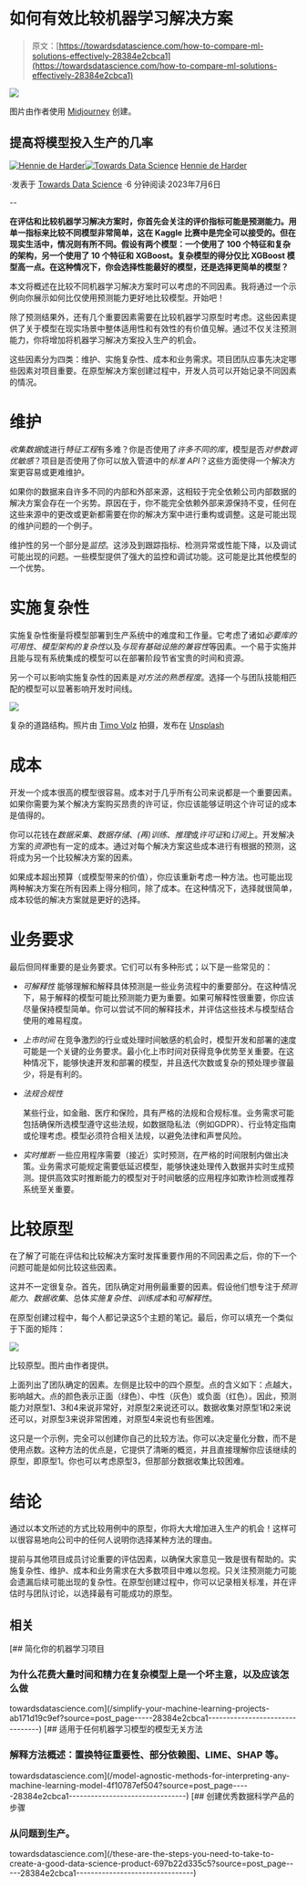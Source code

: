 # 如何有效比较机器学习解决方案

> 原文：[https://towardsdatascience.com/how-to-compare-ml-solutions-effectively-28384e2cbca1](https://towardsdatascience.com/how-to-compare-ml-solutions-effectively-28384e2cbca1)

![](../Images/f230bb52240a5717e53947dd913ed392.png)

图片由作者使用 [Midjourney](https://www.midjourney.com/app/) 创建。

## 提高将模型投入生产的几率

[](https://hennie-de-harder.medium.com/?source=post_page-----28384e2cbca1--------------------------------)[![Hennie de Harder](../Images/3e4f2cccd6cb976ca3f8bf15597daea8.png)](https://hennie-de-harder.medium.com/?source=post_page-----28384e2cbca1--------------------------------)[](https://towardsdatascience.com/?source=post_page-----28384e2cbca1--------------------------------)[![Towards Data Science](../Images/a6ff2676ffcc0c7aad8aaf1d79379785.png)](https://towardsdatascience.com/?source=post_page-----28384e2cbca1--------------------------------) [Hennie de Harder](https://hennie-de-harder.medium.com/?source=post_page-----28384e2cbca1--------------------------------)

·发表于 [Towards Data Science](https://towardsdatascience.com/?source=post_page-----28384e2cbca1--------------------------------) ·6 分钟阅读·2023年7月6日

--

**在评估和比较机器学习解决方案时，你首先会关注的评价指标可能是预测能力。用单一指标来比较不同模型非常简单，这在 Kaggle 比赛中是完全可以接受的。但在现实生活中，情况则有所不同。假设有两个模型：一个使用了 100 个特征和复杂的架构，另一个使用了 10 个特征和 XGBoost。复杂模型的得分仅比 XGBoost 模型高一点。在这种情况下，你会选择性能最好的模型，还是选择更简单的模型？**

本文将概述在比较不同机器学习解决方案时可以考虑的不同因素。我将通过一个示例向你展示如何比仅使用预测能力更好地比较模型。开始吧！

除了预测结果外，还有几个重要因素需要在比较机器学习原型时考虑。这些因素提供了关于模型在现实场景中整体适用性和有效性的有价值见解。通过不仅关注预测能力，你将增加将机器学习解决方案投入生产的机会。

这些因素分为四类：维护、实施复杂性、成本和业务需求。项目团队应事先决定哪些因素对项目重要。在原型解决方案创建过程中，开发人员可以开始记录不同因素的情况。

# 维护

*收集数据*或进行*特征工程*有多难？你是否使用了*许多不同的库*，模型是否*对参数调优敏感*？项目是否使用了你可以放入管道中的*标准 API*？这些方面使得一个解决方案更容易或更难维护。

如果你的数据来自许多不同的内部和外部来源，这相较于完全依赖公司内部数据的解决方案会存在一个劣势。原因在于，你不能完全依赖外部来源保持不变，任何在这些来源中的更改或更新都需要在你的解决方案中进行重构或调整。这是可能出现的维护问题的一个例子。

维护性的另一个部分是*监控*。这涉及到跟踪指标、检测异常或性能下降，以及调试可能出现的问题。一些模型提供了强大的监控和调试功能。这可能是比其他模型的一个优势。

# 实施复杂性

实施复杂性衡量将模型部署到生产系统中的难度和工作量。它考虑了诸如*必要库的可用性*、*模型架构的复杂性*以及*与现有基础设施的兼容性*等因素。一个易于实施并且能与现有系统集成的模型可以在部署阶段节省宝贵的时间和资源。

另一个可以影响实施复杂性的因素是*对方法的熟悉程度*。选择一个与团队技能相匹配的模型可以显著影响开发时间线。

![](../Images/6c48d2090a2c5368cffdc6d728ced233.png)

复杂的道路结构。照片由 [Timo Volz](https://unsplash.com/@magict1911?utm_source=medium&utm_medium=referral) 拍摄，发布在 [Unsplash](https://unsplash.com/?utm_source=medium&utm_medium=referral)

# 成本

开发一个成本很高的模型很容易。成本对于几乎所有公司来说都是一个重要因素。如果你需要为某个解决方案购买昂贵的许可证，你应该能够证明这个许可证的成本是值得的。

你可以花钱在*数据采集*、*数据存储*、*(再)训练*、*推理*或*许可证*和*订阅*上。开发解决方案的*资源*也有一定的成本。通过对每个解决方案这些成本进行有根据的预测，这将成为另一个比较解决方案的因素。

如果成本超出预算（或模型带来的价值），你应该重新考虑一种方法。也可能出现两种解决方案在所有因素上得分相同，除了成本。在这种情况下，选择就很简单，成本较低的解决方案就是更好的选择。

# 业务要求

最后但同样重要的是业务要求。它们可以有多种形式；以下是一些常见的：

+   *可解释性* 能够理解和解释具体预测是一些业务流程中的重要部分。在这种情况下，易于解释的模型可能比预测能力更为重要。如果可解释性很重要，你应该尽量保持模型简单。你可以尝试不同的解释技术，并评估这些技术与模型结合使用的难易程度。

+   *上市时间* 在竞争激烈的行业或处理时间敏感的机会时，模型开发和部署的速度可能是一个关键的业务要求。最小化上市时间对获得竞争优势至关重要。在这种情况下，能够快速开发和部署的模型，并且迭代次数或复杂的预处理步骤最少，将是有利的。

+   *法规合规性*

    某些行业，如金融、医疗和保险，具有严格的法规和合规标准。业务需求可能包括确保所选模型遵守这些法规，如数据隐私法（例如GDPR）、行业特定指南或伦理考虑。模型必须符合相关法规，以避免法律和声誉风险。

+   *实时推断* 一些应用程序需要（接近）实时预测，在严格的时间限制内做出决策。业务需求可能规定需要低延迟模型，能够快速处理传入数据并实时生成预测。提供高效实时推断能力的模型对于时间敏感的应用程序如欺诈检测或推荐系统至关重要。

# 比较原型

在了解了可能在评估和比较解决方案时发挥重要作用的不同因素之后，你的下一个问题可能是如何比较这些因素。

这并不一定很复杂。首先，团队确定对用例最重要的因素。假设他们想专注于*预测能力*、*数据收集*、总体*实施复杂性*、*训练成本*和*可解释性*。

在原型创建过程中，每个人都记录这5个主题的笔记。最后，你可以填充一个类似于下面的矩阵：

![](../Images/f09702eca4d878f79bda1eb19d543666.png)

比较原型。图片由作者提供。

上面列出了团队确定的因素。左侧是比较中的四个原型。点的含义如下：点越大，影响越大。点的颜色表示正面（绿色）、中性（灰色）或负面（红色）。因此，预测能力对原型1、3和4来说非常好，对原型2来说还可以。数据收集对原型1和2来说还可以，对原型3来说非常困难，对原型4来说也有些困难。

这只是一个示例，完全可以创建你自己的比较方法。你可以决定量化分数，而不是使用点数。这种方法的优点是，它提供了清晰的概览，并且直接理解你应该继续的原型，即原型1。你也可以考虑原型3，但那部分数据收集比较困难。

# 结论

通过以本文所述的方式比较用例中的原型，你将大大增加进入生产的机会！这样可以很容易地向公司中的任何人说明你选择某种方法的理由。

提前与其他项目成员讨论重要的评估因素，以确保大家意见一致是很有帮助的。实施复杂性、维护、成本和业务需求在大多数项目中难以忽视。只关注预测能力可能会遗漏后续可能出现的复杂性。在原型创建过程中，你可以记录相关标准，并在评估时与团队讨论，以选择最有可能成功的原型。

## 相关

[](/simplify-your-machine-learning-projects-ab171d19c9ef?source=post_page-----28384e2cbca1--------------------------------) [## 简化你的机器学习项目

### 为什么花费大量时间和精力在复杂模型上是一个坏主意，以及应该怎么做

towardsdatascience.com](/simplify-your-machine-learning-projects-ab171d19c9ef?source=post_page-----28384e2cbca1--------------------------------) [](/model-agnostic-methods-for-interpreting-any-machine-learning-model-4f10787ef504?source=post_page-----28384e2cbca1--------------------------------) [## 适用于任何机器学习模型的模型无关方法

### 解释方法概述：置换特征重要性、部分依赖图、LIME、SHAP 等。

towardsdatascience.com](/model-agnostic-methods-for-interpreting-any-machine-learning-model-4f10787ef504?source=post_page-----28384e2cbca1--------------------------------) [](/these-are-the-steps-you-need-to-take-to-create-a-good-data-science-product-697b22d335c5?source=post_page-----28384e2cbca1--------------------------------) [## 创建优秀数据科学产品的步骤

### 从问题到生产。

towardsdatascience.com](/these-are-the-steps-you-need-to-take-to-create-a-good-data-science-product-697b22d335c5?source=post_page-----28384e2cbca1--------------------------------)

